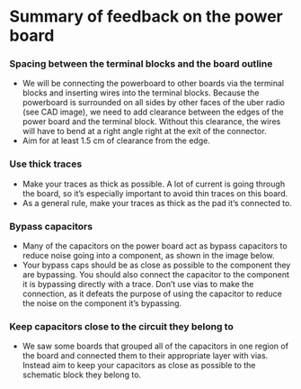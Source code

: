 # Summary of feedback on the power board 

### Spacing between the terminal blocks and the board outline 
* We will be connecting the powerboard to other boards via the terminal blocks and inserting wires into the terminal blocks. Because the powerboard is surrounded on all sides by other faces of the uber radio (see CAD image), we need to add clearance between the edges of the power board and the terminal block. Without this clearance, the wires will have to bend at a right angle right at the exit of the connector. 
* Aim for at least 1.5 cm of clearance from the edge. 

### Use thick traces 
* Make your traces as thick as possible. A lot of current is going through the board, so it’s especially important to avoid thin traces on this board. 
* As a general rule, make your traces as thick as the pad it’s connected to. 

### Bypass capacitors 
* Many of the capacitors on the power board act as bypass capacitors to reduce noise going into a component, as shown in the image below. 
* Your bypass caps should be as close as possible to the component they are bypassing. You should also connect the capacitor to the component it is bypassing directly with a trace. Don’t use vias to make the connection, as it defeats the purpose of using the capacitor to reduce the noise on the component it’s bypassing. 

### Keep capacitors close to the circuit they belong to 
* We saw some boards that grouped all of the capacitors in one region of the board and connected them to their appropriate layer with vias. Instead aim to keep your capacitors as close as possible to the schematic block they belong to. 
